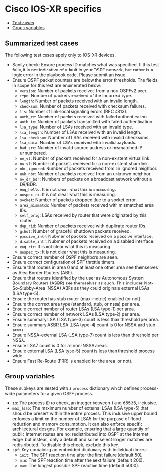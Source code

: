 # Cisco IOS-XR specifics

  * [Test cases](#summarized-test-cases)
  * [Group variables](#group-variables)

## Summarized test cases
The following test cases apply only to IOS-XR devices.

  * Sanity check: Ensure process ID matches what was specified.
    If this test fails, it is not indicative of a fault in your OSPF network,
    but rather is a logic error in the playbook code. Please submit an issue.
  * Ensure OSPF packet counters are below the error thresholds. The fields
    in scope for this test are enumerated below:
    * `version`: Number of packets received from a non-OSPFv2 peer.
    * `type`: Number of packets received of the incorrect type.
    * `length`: Number of packets received with an invalid length.
    * `checksum`: Number of packets received with checksum failures.
    * `lls`: Number of link-local signaling errors (RFC 4813).
    * `auth_rx`: Number of packets received with failed authentication.
    * `auth_tx`: Number of packets transmitted with failed authentication.
    * `lsa_type`: Number of LSAs received with an invalid type.
    * `lsa_length`: Number of LSAs received with an invalid length.
    * `lsa_checksum`: Number of LSAs received with invalid checksums.
    * `lsa_data`: Number of LSAs received with invalid payloads.
    * `bad_src`: Number of invalid source address or mismatched IP unnumbered.
    * `no_vl`: Number of packets received for a non-existent virtual link.
    * `no_sl`: Number of packets received for a non-existent sham link.
    * `nbr_ignored`: Number of packets received from an ignored neighbor.
    * `unk_nbr`: Number of packets received from an unknown neighbor.
    * `no_dr_bdr`: Numbers of packets on a broadcast network without a DR/BDR.
    * `enq_hello`: It is not clear what this is measuring.
    * `unspec_rx`: It is not clear what this is measuring.
    * `socket`: Number of packets dropped due to a socket error.
    * `area_mismatch`: Number of packets received with mismatched area IDs.
    * `self_orig`: LSAs received by router that were originated by this router.
    * `dup_rid`: Number of packets received with duplicate router IDs.
    * `gshut`: Number of graceful shutdown packets received.
    * `passive_intf`: Nubmer of packets received on a passive interface.
    * `disable_intf`: Nubmer of packets received on a disabled interface.
    * `enq_rtr`: It is not clear what this is measuring.
    * `unspec_tx`: It is not clear what this is measuring.
  * Ensure correct number of OSPF neighbors are seen.
  * Ensure correct configuration of SPF throttle timers.
  * Ensure that routers in area 0 and at least one other area see themselves
    as Area Border Routers (ABR).
  * Ensure that routers identified by the user as Autonomous System Boundary
    Routers (ASBR) see themselves as such. This includes Not-So-Stubby-Area
    (NSSA) ABRs as they could originate external LSAs (LSA type-5).
  * Ensure the router has stub router (max-metric) enabled (or not).
  * Ensure the correct area type (standard, stub, or nssa) per area.
  * Ensure correct number of router LSAs (LSA type-1) per area.
  * Ensure correct number of network LSAs (LSA type-2) per area.
  * Ensure summary LSA (LSA type-3) count is less than threshold per area.
  * Ensure summary ASBR LSA (LSA type-4) count is 0 for NSSA and stub areas.
  * Ensure NSSA-external LSA (LSA type-7) count is less than threshold per NSSA.
  * Ensure LSA7 count is 0 for all non-NSSA areas.
  * Ensure external LSA (LSA type-5) count is less than threshold process wide.
  * Ensure Fast Re-Route (FRR) is enabled for the area (or not).

## Group variables
These subkeys are nested with a `process` dictionary which defines
process-wide parameters for a given OSPF process.

  * `id`: The process ID to check, an integer between 1 and 65535, inclusive.
  * `max_lsa5`: The maximum number of external LSAs (LSA type-5) that should be
    present within the entire process. This inclusive upper bound enforces a
    limit on the number of LSA5 for the purpose of flood reduction and memory
    consumption. It can also enforce specific architectural designs. For
    example, ensuring that a large quantity of public Internet routes are not
    redistributed into OSPF at the Internet edge, but instead, only a default
    and some select longer matches are redistributed.
    To disable this check, exclude this key.
  * `spf`: Key containing an embedded dictionary with individual timers:
    * `init`: The SPF reaction time after the first failure (default 50).
    * `min`: The SPF reaction time after the next failure (default 200).
    * `max`: The longest possible SPF reaction time (default 5000).
